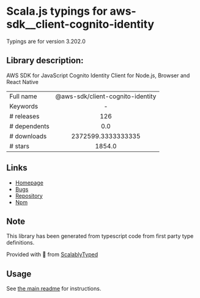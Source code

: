 
# Scala.js typings for aws-sdk__client-cognito-identity

Typings are for version 3.202.0

## Library description:
AWS SDK for JavaScript Cognito Identity Client for Node.js, Browser and React Native

|                    |                 |
| ------------------ | :-------------: |
| Full name          | @aws-sdk/client-cognito-identity |
| Keywords           | - |
| # releases         | 126 |
| # dependents       | 0.0 |
| # downloads        | 2372599.3333333335 |
| # stars            | 1854.0 |

## Links
- [Homepage](https://github.com/aws/aws-sdk-js-v3/tree/main/clients/client-cognito-identity)
- [Bugs](https://github.com/aws/aws-sdk-js-v3/issues)
- [Repository](https://github.com/aws/aws-sdk-js-v3)
- [Npm](https://www.npmjs.com/package/%40aws-sdk%2Fclient-cognito-identity)
    


## Note
This library has been generated from typescript code from first party type definitions.

Provided with :purple_heart: from [ScalablyTyped](https://github.com/oyvindberg/ScalablyTyped)

## Usage
See [the main readme](../../readme.md) for instructions.


